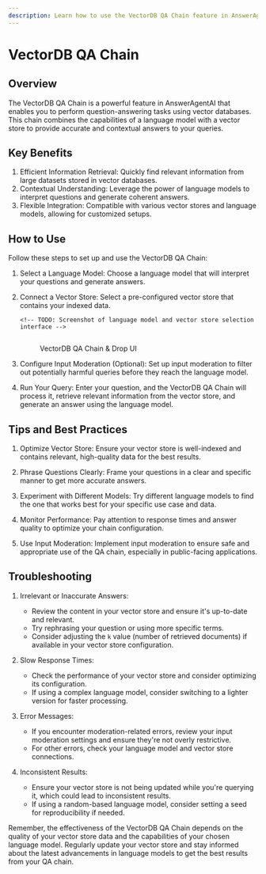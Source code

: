 ```yaml
---
description: Learn how to use the VectorDB QA Chain feature in AnswerAgentAI
---
```


# VectorDB QA Chain

## Overview

The VectorDB QA Chain is a powerful feature in AnswerAgentAI that enables you to perform question-answering tasks using vector databases. This chain combines the capabilities of a language model with a vector store to provide accurate and contextual answers to your queries.

## Key Benefits

1. Efficient Information Retrieval: Quickly find relevant information from large datasets stored in vector databases.
2. Contextual Understanding: Leverage the power of language models to interpret questions and generate coherent answers.
3. Flexible Integration: Compatible with various vector stores and language models, allowing for customized setups.

## How to Use

Follow these steps to set up and use the VectorDB QA Chain:

1.  Select a Language Model:
    Choose a language model that will interpret your questions and generate answers.

2.  Connect a Vector Store:
    Select a pre-configured vector store that contains your indexed data.

        <!-- TODO: Screenshot of language model and vector store selection interface -->

     <figure><img src="/.gitbook/assets/screenshots/vectordbqachain.png" alt="" /><figcaption><p>VectorDB QA Chain &#x26; Drop UI</p></figcaption></figure>

3.  Configure Input Moderation (Optional):
    Set up input moderation to filter out potentially harmful queries before they reach the language model.

4.  Run Your Query:
    Enter your question, and the VectorDB QA Chain will process it, retrieve relevant information from the vector store, and generate an answer using the language model.

## Tips and Best Practices

1. Optimize Vector Store:
   Ensure your vector store is well-indexed and contains relevant, high-quality data for the best results.

2. Phrase Questions Clearly:
   Frame your questions in a clear and specific manner to get more accurate answers.

3. Experiment with Different Models:
   Try different language models to find the one that works best for your specific use case and data.

4. Monitor Performance:
   Pay attention to response times and answer quality to optimize your chain configuration.

5. Use Input Moderation:
   Implement input moderation to ensure safe and appropriate use of the QA chain, especially in public-facing applications.

## Troubleshooting

1. Irrelevant or Inaccurate Answers:

    - Review the content in your vector store and ensure it's up-to-date and relevant.
    - Try rephrasing your question or using more specific terms.
    - Consider adjusting the `k` value (number of retrieved documents) if available in your vector store configuration.

2. Slow Response Times:

    - Check the performance of your vector store and consider optimizing its configuration.
    - If using a complex language model, consider switching to a lighter version for faster processing.

3. Error Messages:

    - If you encounter moderation-related errors, review your input moderation settings and ensure they're not overly restrictive.
    - For other errors, check your language model and vector store connections.

4. Inconsistent Results:
    - Ensure your vector store is not being updated while you're querying it, which could lead to inconsistent results.
    - If using a random-based language model, consider setting a seed for reproducibility if needed.

Remember, the effectiveness of the VectorDB QA Chain depends on the quality of your vector store data and the capabilities of your chosen language model. Regularly update your vector store and stay informed about the latest advancements in language models to get the best results from your QA chain.
